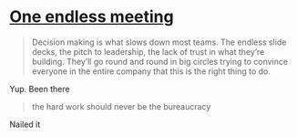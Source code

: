 # [One endless meeting](https://robinrendle.com/notes/one-endless-meeting/)

> Decision making is what slows down most teams. The endless slide decks, the pitch to leadership, the lack of trust in what they’re building. They’ll go round and round in big circles trying to convince everyone in the entire company that this is the right thing to do.

Yup. Been there

> the hard work should never be the bureaucracy

Nailed it

